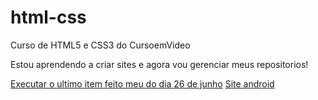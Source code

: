 # html-css
Curso de HTML5 e CSS3 do CursoemVideo

Estou aprendendo a criar sites e agora vou gerenciar meus repositorios!

<a href="https://mauromedeiroscode.github.io/html-css/exercicios/exercicio-1/index.html">Executar o ultimo item feito meu do dia 26 de junho</a>
<a href="https://mauromedeiroscode.github.io/html-css/desafios/dv10/android.html">Site android</a>